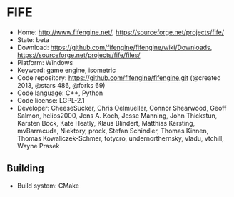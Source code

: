 # FIFE

- Home: http://www.fifengine.net/, https://sourceforge.net/projects/fife/
- State: beta
- Download: https://github.com/fifengine/fifengine/wiki/Downloads, https://sourceforge.net/projects/fife/files/
- Platform: Windows
- Keyword: game engine, isometric
- Code repository: https://github.com/fifengine/fifengine.git (@created 2013, @stars 486, @forks 69)
- Code language: C++, Python
- Code license: LGPL-2.1
- Developer: CheeseSucker, Chris Oelmueller, Connor Shearwood, Geoff Salmon, helios2000, Jens A. Koch, Jesse Manning, John Thickstun, Karsten Bock, Kate Heatly, Klaus Blindert, Matthias Kersting, mvBarracuda, Niektory, prock, Stefan Schindler, Thomas Kinnen, Thomas Kowaliczek-Schmer, totycro, undernorthernsky, vladu, vtchill, Wayne Prasek

## Building

- Build system: CMake
